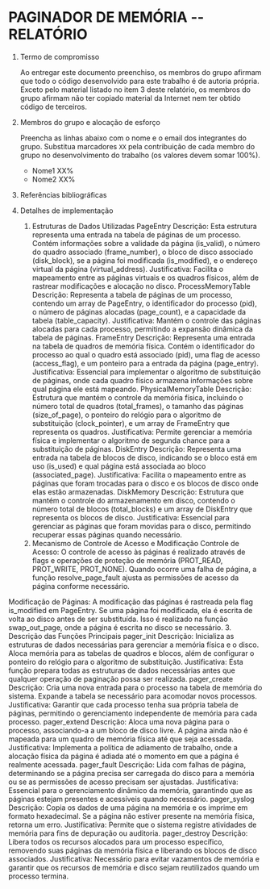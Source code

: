 <!-- LTeX: language=pt-BR -->

# PAGINADOR DE MEMÓRIA -- RELATÓRIO

1. Termo de compromisso

    Ao entregar este documento preenchiso, os membros do grupo afirmam que todo o código desenvolvido para este trabalho é de autoria própria.  Exceto pelo material listado no item 3 deste relatório, os membros do grupo afirmam não ter copiado material da Internet nem ter obtido código de terceiros.

2. Membros do grupo e alocação de esforço

    Preencha as linhas abaixo com o nome e o email dos integrantes do grupo.  Substitua marcadores `XX` pela contribuição de cada membro do grupo no desenvolvimento do trabalho (os valores devem somar 100%).

    * Nome1 <email1> XX%
    * Nome2 <email2> XX%

3. Referências bibliográficas

4. Detalhes de implementação
    1. Estruturas de Dados Utilizadas
PageEntry
Descrição: Esta estrutura representa uma entrada na tabela de páginas de um processo. Contém informações sobre a validade da página (is_valid), o número do quadro associado (frame_number), o bloco de disco associado (disk_block), se a página foi modificada (is_modified), e o endereço virtual da página (virtual_address).
Justificativa: Facilita o mapeamento entre as páginas virtuais e os quadros físicos, além de rastrear modificações e alocação no disco.
ProcessMemoryTable
Descrição: Representa a tabela de páginas de um processo, contendo um array de PageEntry, o identificador do processo (pid), o número de páginas alocadas (page_count), e a capacidade da tabela (table_capacity).
Justificativa: Mantém o controle das páginas alocadas para cada processo, permitindo a expansão dinâmica da tabela de páginas.
FrameEntry
Descrição: Representa uma entrada na tabela de quadros de memória física. Contém o identificador do processo ao qual o quadro está associado (pid), uma flag de acesso (access_flag), e um ponteiro para a entrada da página (page_entry).
Justificativa: Essencial para implementar o algoritmo de substituição de páginas, onde cada quadro físico armazena informações sobre qual página ele está mapeando.
PhysicalMemoryTable
Descrição: Estrutura que mantém o controle da memória física, incluindo o número total de quadros (total_frames), o tamanho das páginas (size_of_page), o ponteiro do relógio para o algoritmo de substituição (clock_pointer), e um array de FrameEntry que representa os quadros.
Justificativa: Permite gerenciar a memória física e implementar o algoritmo de segunda chance para a substituição de páginas.
DiskEntry
Descrição: Representa uma entrada na tabela de blocos de disco, indicando se o bloco está em uso (is_used) e qual página está associada ao bloco (associated_page).
Justificativa: Facilita o mapeamento entre as páginas que foram trocadas para o disco e os blocos de disco onde elas estão armazenadas.
DiskMemory
Descrição: Estrutura que mantém o controle do armazenamento em disco, contendo o número total de blocos (total_blocks) e um array de DiskEntry que representa os blocos de disco.
Justificativa: Essencial para gerenciar as páginas que foram movidas para o disco, permitindo recuperar essas páginas quando necessário.
    2. Mecanismo de Controle de Acesso e Modificação
Controle de Acesso: O controle de acesso às páginas é realizado através de flags e operações de proteção de memória (PROT_READ, PROT_WRITE, PROT_NONE). Quando ocorre uma falha de página, a função resolve_page_fault ajusta as permissões de acesso da página conforme necessário.

Modificação de Páginas: A modificação das páginas é rastreada pela flag is_modified em PageEntry. Se uma página foi modificada, ela é escrita de volta ao disco antes de ser substituída. Isso é realizado na função swap_out_page, onde a página é escrita no disco se necessário.
    3. Descrição das Funções Principais
pager_init
Descrição: Inicializa as estruturas de dados necessárias para gerenciar a memória física e o disco. Aloca memória para as tabelas de quadros e blocos, além de configurar o ponteiro do relógio para o algoritmo de substituição.
Justificativa: Esta função prepara todas as estruturas de dados necessárias antes que qualquer operação de paginação possa ser realizada.
pager_create
Descrição: Cria uma nova entrada para o processo na tabela de memória do sistema. Expande a tabela se necessário para acomodar novos processos.
Justificativa: Garantir que cada processo tenha sua própria tabela de páginas, permitindo o gerenciamento independente de memória para cada processo.
pager_extend
Descrição: Aloca uma nova página para o processo, associando-a a um bloco de disco livre. A página ainda não é mapeada para um quadro de memória física até que seja acessada.
Justificativa: Implementa a política de adiamento de trabalho, onde a alocação física da página é adiada até o momento em que a página é realmente acessada.
pager_fault
Descrição: Lida com falhas de página, determinando se a página precisa ser carregada do disco para a memória ou se as permissões de acesso precisam ser ajustadas.
Justificativa: Essencial para o gerenciamento dinâmico da memória, garantindo que as páginas estejam presentes e acessíveis quando necessário.
pager_syslog
Descrição: Copia os dados de uma página na memória e os imprime em formato hexadecimal. Se a página não estiver presente na memória física, retorna um erro.
Justificativa: Permite que o sistema registre atividades de memória para fins de depuração ou auditoria.
pager_destroy
Descrição: Libera todos os recursos alocados para um processo específico, removendo suas páginas da memória física e liberando os blocos de disco associados.
Justificativa: Necessário para evitar vazamentos de memória e garantir que os recursos de memória e disco sejam reutilizados quando um processo termina.
